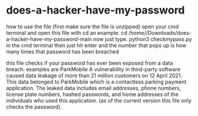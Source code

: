 # does-a-hacker-have-my-password
how to use the file
(first make sure the file is unzipped) open your cmd terminal and open this file with cd an example. cd /home/<user>/Downloads/does-a-hacker-have-my-password-main   now just type. python3 checkmypass.py <yourpassword>  in the cmd terminal then just hit enter and the number that pops up is how many times that password has been breached

this file checks if your password has ever been exposed from a data breach. examples are ParkMobile A vulnerability in third-party software caused data leakage of more than 21 million customers on 12 April 2021. This data belonged to ParkMobile which is a contactless parking payment application. The leaked data includes email addresses, phone numbers, license plate numbers, hashed passwords, and home addresses of the individuals who used this application. (as of the current version this file only checks the password).
